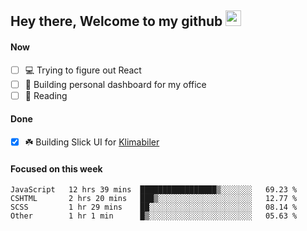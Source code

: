 ## Hey there, Welcome to my github <img src="https://media.giphy.com/media/hvRJCLFzcasrR4ia7z/giphy.gif" width="25px">

#### Now
- [ ] 💻 Trying to figure out React
- [ ] 🚀 Building personal dashboard for my office
- [ ] 📕 Reading

#### Done
- [x] ☘️ Building Slick UI for [Klimabiler](https://klimabiler.dk)
 
 #### Focused on this week
<!--START_SECTION:waka-->

```text
JavaScript   12 hrs 39 mins  █████████████████▒░░░░░░░   69.23 %
CSHTML       2 hrs 20 mins   ███▒░░░░░░░░░░░░░░░░░░░░░   12.77 %
SCSS         1 hr 29 mins    ██░░░░░░░░░░░░░░░░░░░░░░░   08.14 %
Other        1 hr 1 min      █▒░░░░░░░░░░░░░░░░░░░░░░░   05.63 %
```

<!--END_SECTION:waka-->

